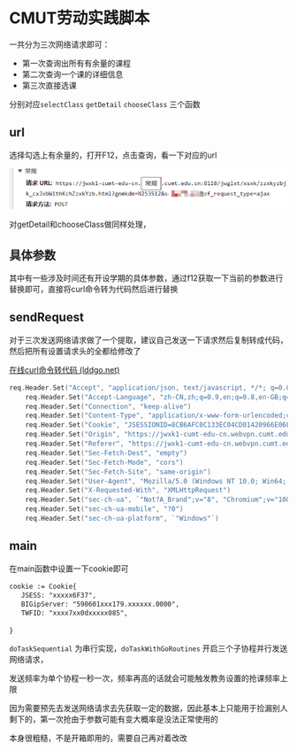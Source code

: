 # CMUT劳动实践脚本

一共分为三次网络请求即可：

- 第一次查询出所有有余量的课程
- 第二次查询一个课的详细信息
- 第三次直接选课

分别对应`selectClass` `getDetail` `chooseClass` 三个函数

## url

选择勾选上有余量的，打开F12，点击查询，看一下对应的url

![image-20221217235927532](readme.assets/image-20221217235927532.png)

对getDetail和chooseClass做同样处理，

## 具体参数

其中有一些涉及时间还有开设学期的具体参数，通过f12获取一下当前的参数进行替换即可，直接将curl命令转为代码然后进行替换

## sendRequest

对于三次发送网络请求做了一个提取，建议自己发送一下请求然后复制转成代码，然后把所有设置请求头的全都给修改了

[在线curl命令转代码 (lddgo.net)](https://www.lddgo.net/convert/curl-to-code)

```go
req.Header.Set("Accept", "application/json, text/javascript, */*; q=0.01")
	req.Header.Set("Accept-Language", "zh-CN,zh;q=0.9,en;q=0.8,en-GB;q=0.7,en-US;q=0.6")
	req.Header.Set("Connection", "keep-alive")
	req.Header.Set("Content-Type", "application/x-www-form-urlencoded;charset=UTF-8")
	req.Header.Set("Cookie", "JSESSIONID=8CB6AFC0C133EC04CD01420966E06F37; BIGipServerp_new_hr_-_authserver.cumt.edu.cn=590601179.20480.0000; TWFID=ce6df074dc70d085")
	req.Header.Set("Origin", "https://jwxk1-cumt-edu-cn.webvpn.cumt.edu.cn:8118")
	req.Header.Set("Referer", "https://jwxk1-cumt-edu-cn.webvpn.cumt.edu.cn:8118/jwglxt/xsxk/zzxkyzb_cxZzxkYzbIndex.html?gnmkdm=N253512&layout=default&su=xuehao") // 此处为学号
	req.Header.Set("Sec-Fetch-Dest", "empty")
	req.Header.Set("Sec-Fetch-Mode", "cors")
	req.Header.Set("Sec-Fetch-Site", "same-origin")
	req.Header.Set("User-Agent", "Mozilla/5.0 (Windows NT 10.0; Win64; x64) AppleWebKit/537.36 (KHTML, like Gecko) Chrome/108.0.0.0 Safari/537.36 Edg/108.0.1462.54")
	req.Header.Set("X-Requested-With", "XMLHttpRequest")
	req.Header.Set("sec-ch-ua", `"Not?A_Brand";v="8", "Chromium";v="108", "Microsoft Edge";v="108"`)
	req.Header.Set("sec-ch-ua-mobile", "?0")
	req.Header.Set("sec-ch-ua-platform", `"Windows"`)
```

## main

在main函数中设置一下cookie即可

```
cookie := Cookie{
   JSESS: "xxxxx6F37",
   BIGipServer: "590601xxx179.xxxxxx.0000",
   TWFID: "xxxx7xx0dxxxxx085",

}
```

`doTaskSequential` 为串行实现，`doTaskWithGoRoutines` 开启三个子协程并行发送网络请求，

发送频率为单个协程一秒一次，频率再高的话就会可能触发教务设置的抢课频率上限



因为需要预先去发送网络请求去先获取一定的数据，因此基本上只能用于捡漏别人剩下的，第一次抢由于参数可能有变大概率是没法正常使用的

本身很粗糙，不是开箱即用的，需要自己再对着改改